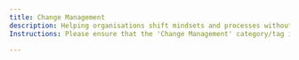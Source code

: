 ```yaml
---
title: Change Management
description: Helping organisations shift mindsets and processes without falling into transformation theatre.
Instructions: Please ensure that the 'Change Management' category/tag is applied exclusively to content that focuses on helping organisations shift mindsets and processes without falling into transformation theatre.

---
```


